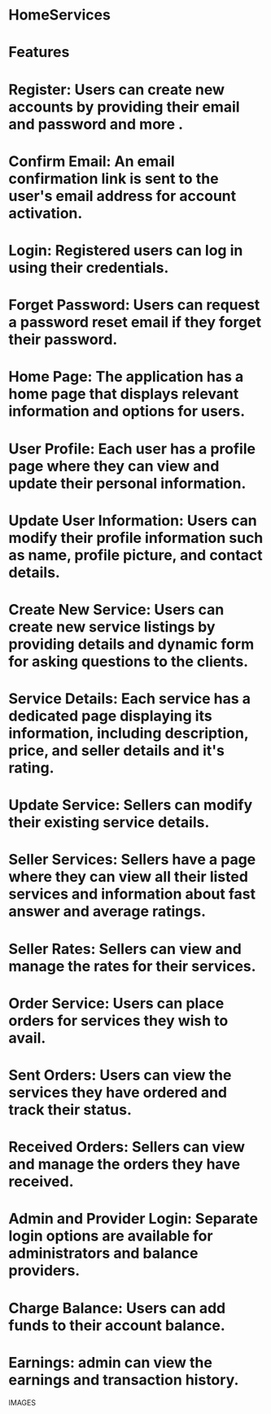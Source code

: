 # HomeServices

# Features

# Register: Users can create new accounts by providing their email and password and more .
# Confirm Email: An email confirmation link is sent to the user's email address for account activation.
# Login: Registered users can log in using their credentials.
# Forget Password: Users can request a password reset email if they forget their password.
# Home Page: The application has a home page that displays relevant information and options for users.
# User Profile: Each user has a profile page where they can view and update their personal information.
# Update User Information: Users can modify their profile information such as name, profile picture, and contact details.
# Create New Service: Users can create new service listings by providing details and dynamic form for asking questions to the clients.
# Service Details: Each service has a dedicated page displaying its information, including description, price, and seller details and it's rating.
# Update Service: Sellers can modify their existing service details.
# Seller Services: Sellers have a page where they can view all their listed services and information about fast answer and average ratings.
# Seller Rates: Sellers can view and manage the rates for their services.
# Order Service: Users can place orders for services they wish to avail.
# Sent Orders: Users can view the services they have ordered and track their status.
# Received Orders: Sellers can view and manage the orders they have received.
# Admin and Provider Login: Separate login options are available for administrators and balance providers.
# Charge Balance: Users can add funds to their account balance.
# Earnings: admin can view the earnings and transaction history.

IMAGES

